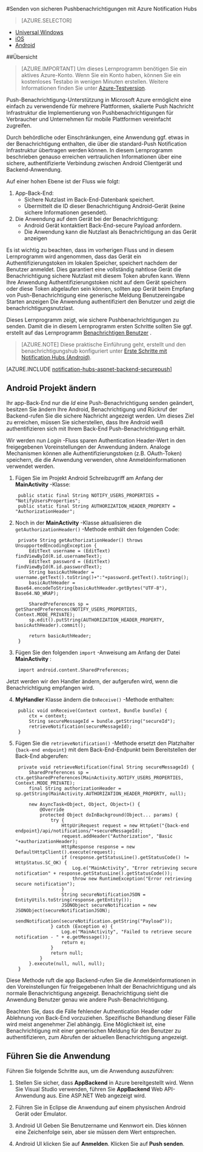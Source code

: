 <properties
    pageTitle="Senden von sicheren Pushbenachrichtigungen mit Azure Notification Hubs"
    description="Erfahren Sie, wie ein Android Azure sichere Pushbenachrichtigungen an. Beispiele in Java und C#."
    documentationCenter="android"
    keywords="Push-Benachrichtigung Pushbenachrichtigungen push Nachrichten android Pushbenachrichtigungen"
    authors="ysxu"
    manager="erikre"
    editor=""
    services="notification-hubs"/>

<tags
    ms.service="notification-hubs"
    ms.workload="mobile"
    ms.tgt_pltfrm="android"
    ms.devlang="java"
    ms.topic="article"
    ms.date="06/29/2016" 
    ms.author="yuaxu"/>

#<a name="sending-secure-push-notifications-with-azure-notification-hubs"></a>Senden von sicheren Pushbenachrichtigungen mit Azure Notification Hubs

> [AZURE.SELECTOR]
- [Universal Windows](notification-hubs-aspnet-backend-windows-dotnet-wns-secure-push-notification.md)
- [iOS](notification-hubs-aspnet-backend-ios-push-apple-apns-secure-notification.md)
- [Android](notification-hubs-aspnet-backend-android-secure-google-gcm-push-notification.md)

##<a name="overview"></a>Übersicht

> [AZURE.IMPORTANT] Um dieses Lernprogramm benötigen Sie ein aktives Azure-Konto. Wenn Sie ein Konto haben, können Sie ein kostenloses Testabo in wenigen Minuten erstellen. Weitere Informationen finden Sie unter [Azure-Testversion](https://azure.microsoft.com/pricing/free-trial/?WT.mc_id=A643EE910&amp;returnurl=http%3A%2F%2Fazure.microsoft.com%2Fen-us%2Fdocumentation%2Farticles%2Fpartner-xamarin-notification-hubs-ios-get-started).

Push-Benachrichtigung-Unterstützung in Microsoft Azure ermöglicht eine einfach zu verwendende für mehrere Plattformen, skalierte Push Nachricht Infrastruktur die Implementierung von Pushbenachrichtigungen für Verbraucher und Unternehmen für mobile Plattformen vereinfacht zugreifen.

Durch behördliche oder Einschränkungen, eine Anwendung ggf. etwas in der Benachrichtigung enthalten, die über die standard-Push Notification Infrastruktur übertragen werden können. In diesem Lernprogramm beschrieben genauso erreichen vertraulichen Informationen über eine sichere, authentifizierte Verbindung zwischen Android Clientgerät und Backend-Anwendung.

Auf einer hohen Ebene ist der Fluss wie folgt:

1. App-Back-End:
    - Sichere Nutzlast im Back-End-Datenbank speichert.
    - Übermittelt die ID dieser Benachrichtigung Android-Gerät (keine sichere Informationen gesendet).
2. Die Anwendung auf dem Gerät bei der Benachrichtigung:
    - Android Gerät kontaktiert Back-End-secure Payload anfordern.
    - Die Anwendung kann die Nutzlast als Benachrichtigung an das Gerät anzeigen

Es ist wichtig zu beachten, dass im vorherigen Fluss und in diesem Lernprogramm wird angenommen, dass das Gerät ein Authentifizierungstoken im lokalen Speicher, speichert nachdem der Benutzer anmeldet. Dies garantiert eine vollständig nahtlose Gerät die Benachrichtigung sichere Nutzlast mit diesem Token abrufen kann. Wenn Ihre Anwendung Authentifizierungstoken nicht auf dem Gerät speichern oder diese Token abgelaufen sein können, sollten app Gerät beim Empfang von Push-Benachrichtigung eine generische Meldung Benutzereingabe Starten anzeigen Die Anwendung authentifiziert den Benutzer und zeigt die benachrichtigungsnutzlast.

Dieses Lernprogramm zeigt, wie sichere Pushbenachrichtigungen zu senden. Damit die in diesem Lernprogramm ersten Schritte sollten Sie ggf. erstellt auf das Lernprogramm [Benachrichtigen Benutzer](notification-hubs-aspnet-backend-gcm-android-push-to-user-google-notification.md) .

> [AZURE.NOTE] Diese praktische Einführung geht, erstellt und den benachrichtigungshub konfiguriert unter [Erste Schritte mit Notification Hubs (Android)](notification-hubs-android-push-notification-google-gcm-get-started.md).

[AZURE.INCLUDE [notification-hubs-aspnet-backend-securepush](../../includes/notification-hubs-aspnet-backend-securepush.md)]

## <a name="modify-the-android-project"></a>Android Projekt ändern

Ihr app-Back-End nur die *Id* eine Push-Benachrichtigung senden geändert, besitzen Sie ändern Ihre Android, Benachrichtigung und Rückruf der Backend-rufen Sie die sichere Nachricht angezeigt werden.
Um dieses Ziel zu erreichen, müssen Sie sicherstellen, dass Ihre Android weiß authentifizieren sich mit Ihrem Back-End Push-Benachrichtigung erhält.

Wir werden nun *Login* -Fluss sparen Authentication Header-Wert in den freigegebenen Voreinstellungen der Anwendung ändern. Analoge Mechanismen können alle Authentifizierungstoken (z.B. OAuth-Token) speichern, die die Anwendung verwenden, ohne Anmeldeinformationen verwendet werden.

1. Fügen Sie im Projekt Android Schreibzugriff am Anfang der **MainActivity** -Klasse:

        public static final String NOTIFY_USERS_PROPERTIES = "NotifyUsersProperties";
        public static final String AUTHORIZATION_HEADER_PROPERTY = "AuthorizationHeader";

2. Noch in der **MainActivity** -Klasse aktualisieren die `getAuthorizationHeader()` -Methode enthält den folgenden Code:

        private String getAuthorizationHeader() throws UnsupportedEncodingException {
            EditText username = (EditText) findViewById(R.id.usernameText);
            EditText password = (EditText) findViewById(R.id.passwordText);
            String basicAuthHeader = username.getText().toString()+":"+password.getText().toString();
            basicAuthHeader = Base64.encodeToString(basicAuthHeader.getBytes("UTF-8"), Base64.NO_WRAP);

            SharedPreferences sp = getSharedPreferences(NOTIFY_USERS_PROPERTIES, Context.MODE_PRIVATE);
            sp.edit().putString(AUTHORIZATION_HEADER_PROPERTY, basicAuthHeader).commit();

            return basicAuthHeader;
        }

3. Fügen Sie den folgenden `import` -Anweisung am Anfang der Datei **MainActivity** :

        import android.content.SharedPreferences;

Jetzt werden wir den Handler ändern, der aufgerufen wird, wenn die Benachrichtigung empfangen wird.

4. **MyHandler** Klasse ändern die `OnReceive()` -Methode enthalten:

        public void onReceive(Context context, Bundle bundle) {
            ctx = context;
            String secureMessageId = bundle.getString("secureId");
            retrieveNotification(secureMessageId);
        }

5. Fügen Sie die `retrieveNotification()` -Methode ersetzt den Platzhalter `{back-end endpoint}` mit dem Back-End-Endpunkt beim Bereitstellen der Back-End abgerufen:

        private void retrieveNotification(final String secureMessageId) {
            SharedPreferences sp = ctx.getSharedPreferences(MainActivity.NOTIFY_USERS_PROPERTIES, Context.MODE_PRIVATE);
            final String authorizationHeader = sp.getString(MainActivity.AUTHORIZATION_HEADER_PROPERTY, null);

            new AsyncTask<Object, Object, Object>() {
                @Override
                protected Object doInBackground(Object... params) {
                    try {
                        HttpUriRequest request = new HttpGet("{back-end endpoint}/api/notifications/"+secureMessageId);
                        request.addHeader("Authorization", "Basic "+authorizationHeader);
                        HttpResponse response = new DefaultHttpClient().execute(request);
                        if (response.getStatusLine().getStatusCode() != HttpStatus.SC_OK) {
                            Log.e("MainActivity", "Error retrieving secure notification" + response.getStatusLine().getStatusCode());
                            throw new RuntimeException("Error retrieving secure notification");
                        }
                        String secureNotificationJSON = EntityUtils.toString(response.getEntity());
                        JSONObject secureNotification = new JSONObject(secureNotificationJSON);
                        sendNotification(secureNotification.getString("Payload"));
                    } catch (Exception e) {
                        Log.e("MainActivity", "Failed to retrieve secure notification - " + e.getMessage());
                        return e;
                    }
                    return null;
                }
            }.execute(null, null, null);
        }


Diese Methode ruft die app Backend-rufen Sie die Anmeldeinformationen in den Voreinstellungen für freigegebenen Inhalt der Benachrichtigung und als normale Benachrichtigung angezeigt. Benachrichtigung sieht die Anwendung Benutzer genau wie andere Push-Benachrichtigung.

Beachten Sie, dass die Fälle fehlender Authentication Header oder Ablehnung von Back-End vorzuziehen. Spezifische Behandlung dieser Fälle wird meist angenehmer Ziel abhängig. Eine Möglichkeit ist, eine Benachrichtigung mit einer generischen Meldung für den Benutzer zu authentifizieren, zum Abrufen der aktuellen Benachrichtigung angezeigt.

## <a name="run-the-application"></a>Führen Sie die Anwendung

Führen Sie folgende Schritte aus, um die Anwendung auszuführen:

1. Stellen Sie sicher, dass **AppBackend** in Azure bereitgestellt wird. Wenn Sie Visual Studio verwenden, führen Sie **AppBackend** Web API-Anwendung aus. Eine ASP.NET Web angezeigt wird.

2. Führen Sie in Eclipse die Anwendung auf einem physischen Android Gerät oder Emulator.

3. Android UI Geben Sie Benutzername und Kennwort ein. Dies können eine Zeichenfolge sein, aber sie müssen dem Wert entsprechen.

4. Android UI klicken Sie auf **Anmelden**. Klicken Sie auf **Push senden**.
